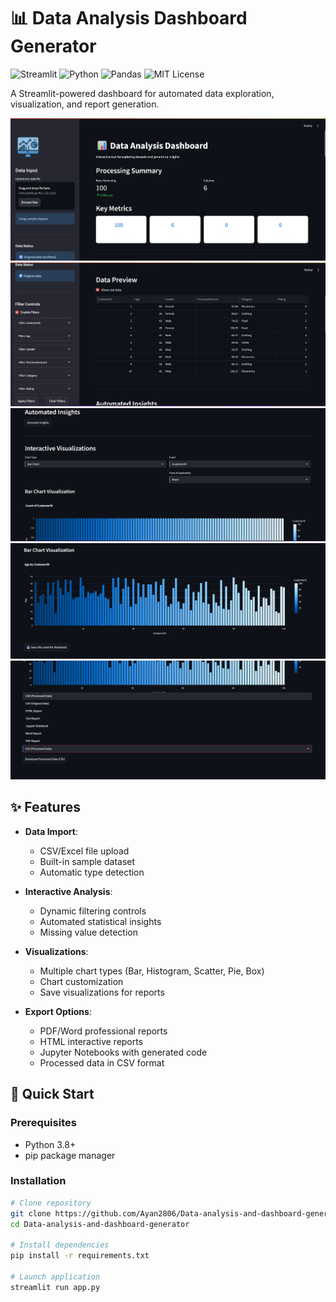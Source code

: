 # 📊 Data Analysis Dashboard Generator

![Streamlit](https://img.shields.io/badge/Streamlit-FF4B4B?style=flat&logo=Streamlit&logoColor=white)
![Python](https://img.shields.io/badge/Python-3776AB?style=flat&logo=python&logoColor=white)
![Pandas](https://img.shields.io/badge/Pandas-150458?style=flat&logo=pandas&logoColor=white)
![MIT License](https://img.shields.io/badge/License-MIT-blue.svg)

A Streamlit-powered dashboard for automated data exploration, visualization, and report generation.

![Dashboard Preview](assets/dashboard.png)
![Dashboard Preview](assets/dashboard1.png)
![Dashboard Preview](assets/dashboard2.png)
![Dashboard Preview](assets/dashboard3.png)
![Dashboard Preview](assets/dashboard4.png)

## ✨ Features

- **Data Import**:
  - CSV/Excel file upload
  - Built-in sample dataset
  - Automatic type detection

- **Interactive Analysis**:
  - Dynamic filtering controls
  - Automated statistical insights
  - Missing value detection

- **Visualizations**:
  - Multiple chart types (Bar, Histogram, Scatter, Pie, Box)
  - Chart customization
  - Save visualizations for reports

- **Export Options**:
  - PDF/Word professional reports
  - HTML interactive reports
  - Jupyter Notebooks with generated code
  - Processed data in CSV format

## 🚀 Quick Start

### Prerequisites
- Python 3.8+
- pip package manager

### Installation
```bash
# Clone repository
git clone https://github.com/Ayan2806/Data-analysis-and-dashboard-generator.git
cd Data-analysis-and-dashboard-generator

# Install dependencies
pip install -r requirements.txt

# Launch application
streamlit run app.py